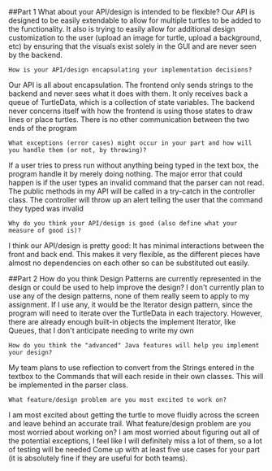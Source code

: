 ##Part 1
	What about your API/design is intended to be flexible?
Our API is designed to be easily extendable to allow for multiple turtles to be added to the functionality.  It also is trying to easily allow for additional design customization to the user (upload an image for turtle, upload a background, etc) by ensuring that the visuals exist solely in the GUI and are never seen by the backend.

	How is your API/design encapsulating your implementation decisions?
Our API is all about encapsulation.  The frontend only sends strings to the backend and never sees what it does with them.  It only receives back a queue of TurtleData, which is a collection of state variables.  The backend never concerns itself with how the frontend is using those states to draw lines or place turtles.  There is no other communication between the two ends of the program

	What exceptions (error cases) might occur in your part and how will you handle them (or not, by throwing)?
If a user tries to press run without anything being typed in the text box, 
the program handle it by merely doing nothing.
The major error that could happen  is if the user types an invalid command that the parser can not read.  The public methods in my API will be called in a try-catch in the controller class.  The controller will throw up an alert telling the user that the command they typed was invalid
	
	Why do you think your API/design is good (also define what your measure of good is)?
I think our API/design is pretty good: It has minimal interactions between the front and back end.  This makes it very flexible, as the different pieces have almost no dependencies on each other so can be substituted out easily.

##Part 2
	How do you think Design Patterns are currently represented in the design or could be used to help improve the design?
I don't currently plan to use any of the design patterns, none of them really seem to apply to my assignment.  If I use any, it would be the Iterator design pattern, since the program will need to iterate over the TurtleData in each trajectory.  However,  there are already enough built-in objects the implement Iterator, like Queues, that I don't anticipate needing to write my own
	
	How do you think the "advanced" Java features will help you implement your design?
My team plans to use reflection to convert from the Strings entered in the textbox to the Commands that will each reside in their own classes.  This will be implemented in the parser class.  
	
	What feature/design problem are you most excited to work on?
I am most excited about getting the turtle to move fluidly across the screen and leave behind an accurate trail.
	What feature/design problem are you most worried about working on?
I am most worried about figuring out all of the potential exceptions,  I feel like I will definitely miss a lot of them, so a lot of testing will be needed
	Come up with at least five use cases for your part (it is absolutely fine if they are useful for both teams).


